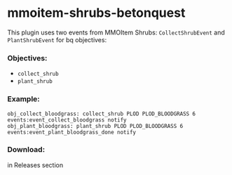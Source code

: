 # mmoitem-shrubs-betonquest
This plugin uses two events from MMOItem Shrubs: `CollectShrubEvent` and `PlantShrubEvent` for bq objectives:

### Objectives:
- `collect_shrub`
- `plant_shrub`

### Example:
```
obj_collect_bloodgrass: collect_shrub PLOD PLOD_BLOODGRASS 6 events:event_collect_bloodgrass notify
obj_plant_bloodgrass: plant_shrub PLOD PLOD_BLOODGRASS 6 events:event_plant_bloodgrass_done notify
```

### Download:
in Releases section
